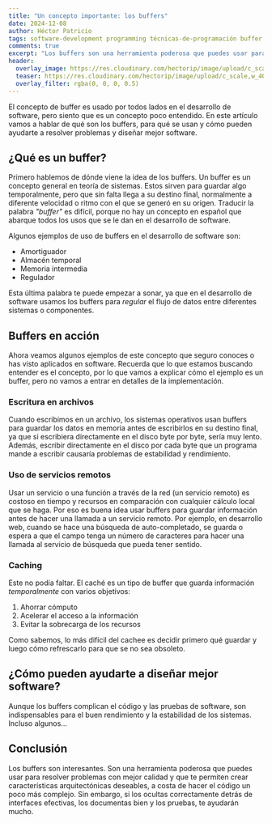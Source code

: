 ```yaml
---
title: "Un concepto importante: los buffers"
date: 2024-12-08
author: Héctor Patricio
tags: software-development programming técnicas-de-programación buffer
comments: true
excerpt: "Los buffers son una herramienta poderosa que puedes usar para resolver problemas."
header:
  overlay_image: https://res.cloudinary.com/hectorip/image/upload/c_scale,w_1400/v1733894437/philip-oroni-0Nh06vUjbLw-unsplash_q3mcrp.jpg
  teaser: https://res.cloudinary.com/hectorip/image/upload/c_scale,w_400/v1733894437/philip-oroni-0Nh06vUjbLw-unsplash_q3mcrp.jpg
  overlay_filter: rgba(0, 0, 0, 0.5)
---
```


El concepto de buffer es usado por todos lados en el desarrollo de software, pero siento
que es un concepto poco entendido. En este artículo vamos a hablar de qué son los buffers,
para qué se usan y cómo pueden ayudarte a resolver problemas y diseñar mejor software.

## ¿Qué es un buffer?

Primero hablemos de dónde viene la idea de los buffers. Un buffer es un concepto general en
teoría de sistemas. Estos sirven para guardar algo temporalmente, pero que sin falta llega a su
destino final, normalmente a diferente velocidad o ritmo con el que se generó en su origen.
Traducir la palabra _"buffer"_ es difícil, porque no hay un concepto en español que abarque
todos los usos que se le dan en el desarrollo de software.

Algunos ejemplos de uso de buffers en el desarrollo de software son:

- Amortiguador
- Almacén temporal
- Memoria intermedia
- Regulador

Esta última palabra te puede empezar a sonar, ya que en el desarrollo de software usamos
los buffers para _regular_ el flujo de datos entre diferentes sistemas o componentes.

## Buffers en acción

Ahora veamos algunos ejemplos de este concepto que seguro conoces o has visto aplicados en
software. Recuerda que lo que estamos buscando entender es el concepto, por lo que vamos a
explicar cómo el ejemplo es un buffer, pero no vamos a entrar en detalles de la implementación.

### Escritura en archivos

Cuando escribimos en un archivo, los sistemas operativos usan buffers para guardar los datos
en memoria antes de escribirlos en su destino final, ya que si escribiera directamente en el disco
byte por byte, sería muy lento. Además, escribir directamente en el disco por cada byte que un
programa mande a escribir causaría problemas de estabilidad y rendimiento.

### Uso de servicios remotos

Usar un servicio o una función a través de la red (un servicio remoto) es costoso en tiempo
y recursos en comparación con cualquier cálculo local que se haga. Por eso es buena idea
usar buffers para guardar información antes de hacer una llamada a un servicio remoto.
Por ejemplo, en desarrollo web, cuando se hace una búsqueda de auto-completado, se guarda
o espera a que el campo tenga un número de caracteres para hacer una llamada al servicio
de búsqueda que pueda tener sentido.

### Caching

Este no podía faltar. El caché es un tipo de buffer que guarda información _temporalmente_
con varios objetivos:

1. Ahorrar cómputo
2. Acelerar el acceso a la información
3. Evitar la sobrecarga de los recursos

Como sabemos, lo más difícil del cachee es decidir primero qué guardar y luego cómo
refrescarlo para que se no sea obsoleto.

## ¿Cómo pueden ayudarte a diseñar mejor software?

Aunque los buffers complican el código y las pruebas de software, son indispensables para
el buen rendimiento y la estabilidad de los sistemas. Incluso algunos...

## Conclusión

Los buffers son interesantes. Son una herramienta poderosa que puedes usar para resolver
problemas con mejor calidad y que te permiten crear características arquitectónicas
deseables, a costa de hacer el código un poco más complejo. Sin embargo, si los ocultas
correctamente detrás de interfaces efectivas, los documentas bien y los pruebas,
te ayudarán mucho.
